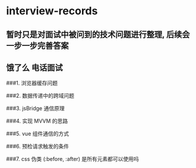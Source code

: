 # interview-records

## 暂时只是对面试中被问到的技术问题进行整理, 后续会一步一步完善答案

## 饿了么 电话面试

###1. 浏览器缓存问题

###2. 数据传递中的跨域问题

###3. jsBridge 通信原理

###4. 实现 MVVM 的思路

###5. vue 组件通信的方式

###6. 预检请求触发的条件

###7. css 伪类 (:before, :after) 是所有元素都可以使用吗
